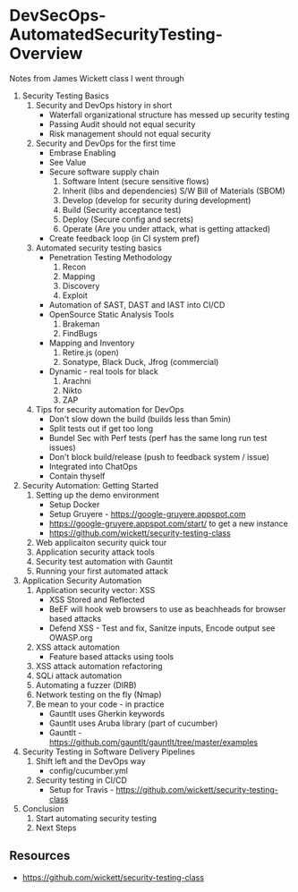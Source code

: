 # DevSecOps-AutomatedSecurityTesting-Overview

Notes from James Wickett class I went through

1. Security Testing Basics
    1. Security and DevOps history in short
        + Waterfall organizational structure has messed up security testing
        + Passing Audit should not equal security
        + Risk management should not equal security
    2. Security and DevOps for the first time
        + Embrase Enabling
        + See Value
        + Secure software supply chain
           1. Software Intent (secure sensitive flows)
           2. Inherit (libs and dependencies) S/W Bill of Materials (SBOM)
           3. Develop (develop for security during development)
           4. Build (Security acceptance test)
           5. Deploy (Secure config and secrets)
           6. Operate (Are you under attack, what is getting attacked)
        + Create feedback loop (in CI system pref)
    3. Automated security testing basics
        + Penetration Testing Methodology
            1. Recon
            2. Mapping
            3. Discovery
            4. Exploit
        + Automation of SAST, DAST and IAST into CI/CD
        + OpenSource Static Analysis Tools
           1. Brakeman
           2. FindBugs
        + Mapping and Inventory 
           1. Retire.js (open)
           2. Sonatype, Black Duck, Jfrog (commercial)
        + Dynamic - real tools for black
           1. Arachni
           2. Nikto
           3. ZAP
    4. Tips for security automation for DevOps
        + Don't slow down the build (builds less than 5min)
        + Split tests out if get too long
        + Bundel Sec with Perf tests (perf has the same long run test issues)
        + Don't block build/release (push to feedback system / issue)
        + Integrated into ChatOps
        + Contain thyself
2. Security Automation: Getting Started
    1. Setting up the demo environment
        + Setup Docker
        + Setup Gruyere - https://google-gruyere.appspot.com
        + https://google-gruyere.appspot.com/start/ to get a new instance
        + https://github.com/wickett/security-testing-class
    2. Web applicaiton security quick tour
    3. Application security attack tools
    4. Security test automation with Gauntit
    5. Running your first automated attack
3. Application Security Automation
    1. Application security vector: XSS
        + XSS Stored and Reflected
        + BeEF will hook web browsers to use as beachheads for browser based attacks
        + Defend XSS - Test and fix, Sanitze inputs, Encode output see OWASP.org
    2. XSS attack automation
        + Feature based attacks using tools
    3. XSS attack automation refactoring
    4. SQLi attack automation
    5. Automating a fuzzer (DIRB)
    6. Network testing on the fly (Nmap)
    7. Be mean to your code - in practice
        + Gauntlt uses Gherkin keywords
        + Gauntlt uses Aruba library (part of cucumber)
        + Gauntlt - https://github.com/gauntlt/gauntlt/tree/master/examples
4. Security Testing in Software Delivery Pipelines
    1. Shift left and the DevOps way
        + config/cucumber.yml
    2. Security testing in CI/CD
        + Setup for Travis - https://github.com/wickett/security-testing-class
6. Conclusion
    1. Start automating security testing
    2. Next Steps
    
## Resources
+ https://github.com/wickett/security-testing-class
